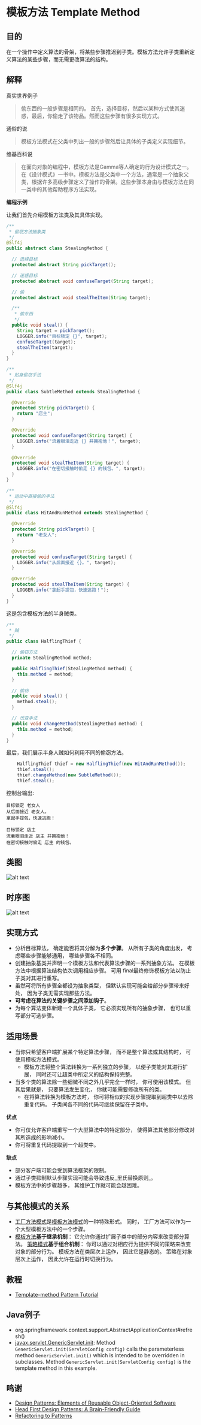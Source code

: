 # 模板方法 Template Method

## 目的
在一个操作中定义算法的骨架，将某些步骤推迟到子类。模板方法允许子类重新定义算法的某些步骤，而无需更改算法的结构。

## 解释
真实世界例子

> 偷东西的一般步骤是相同的。 首先，选择目标，然后以某种方式使其迷惑，最后，你偷走了该物品。然而这些步骤有很多实现方式。

通俗的说

> 模板方法模式在父类中列出一般的步骤然后让具体的子类定义实现细节。

维基百科说

> 在面向对象的编程中，模板方法是Gamma等人确定的行为设计模式之一。在《设计模式》一书中。模板方法是父类中一个方法，通常是一个抽象父类，根据许多高级步骤定义了操作的骨架。这些步骤本身由与模板方法在同一类中的其他帮助程序方法实现。

**编程示例**

让我们首先介绍模板方法类及其具体实现。

```java
/**
 * 偷窃方法抽象类
 */
@Slf4j
public abstract class StealingMethod {

  // 选择目标
  protected abstract String pickTarget();

  // 迷惑目标
  protected abstract void confuseTarget(String target);

  // 偷
  protected abstract void stealTheItem(String target);

  /**
   * 偷东西
   */
  public void steal() {
    String target = pickTarget();
    LOGGER.info("目标锁定 {}", target);
    confuseTarget(target);
    stealTheItem(target);
  }
}

/**
 * 贴身偷窃手法
 */
@Slf4j
public class SubtleMethod extends StealingMethod {

  @Override
  protected String pickTarget() {
    return "店主";
  }

  @Override
  protected void confuseTarget(String target) {
    LOGGER.info("流着眼泪走近 {} 并拥抱他！", target);
  }

  @Override
  protected void stealTheItem(String target) {
    LOGGER.info("在密切接触时偷走 {} 的钱包。", target);
  }
}

/**
 * 运动中直接偷的手法
 */
@Slf4j
public class HitAndRunMethod extends StealingMethod {

  @Override
  protected String pickTarget() {
    return "老女人";
  }

  @Override
  protected void confuseTarget(String target) {
    LOGGER.info("从后面接近 {}。", target);
  }

  @Override
  protected void stealTheItem(String target) {
    LOGGER.info("拿起手提包，快速逃跑！");
  }
}
```

这是包含模板方法的半身贼类。

```java
/**
 * 贼
 */
public class HalflingThief {

  // 偷窃方法
  private StealingMethod method;

  public HalflingThief(StealingMethod method) {
    this.method = method;
  }

  // 偷窃
  public void steal() {
    method.steal();
  }

  // 改变手法
  public void changeMethod(StealingMethod method) {
    this.method = method;
  }
}
```
最后，我们展示半身人贼如何利用不同的偷窃方法。

```java
    HalflingThief thief = new HalflingThief(new HitAndRunMethod());
    thief.steal();
    thief.changeMethod(new SubtleMethod());
    thief.steal();
```

控制台输出:

```shell
目标锁定 老女人
从后面接近 老女人。
拿起手提包，快速逃跑！

目标锁定 店主
流着眼泪走近 店主 并拥抱他！
在密切接触时偷走 店主 的钱包。
```

## 类图

![alt text](../../resources/uml/template_method_urm.png "Template Method")

## 时序图

![alt text](../../resources/puml/Template.png)

## 实现方式

* 分析目标算法， 确定能否将其分解为**多个步骤**。 从所有子类的角度出发， 考虑哪些步骤能够通用， 哪些步骤各不相同。
* 创建抽象基类并声明一个模板方法和代表算法步骤的一系列抽象方法。 在模板方法中根据算法结构依次调用相应步骤。 可用 final最终修饰模板方法以防止子类对其进行重写。
* 虽然可将所有步骤全都设为抽象类型， 但默认实现可能会给部分步骤带来好处， 因为子类无需实现那些方法。
* **可考虑在算法的关键步骤之间添加钩子**。
* 为每个算法变体新建一个具体子类， 它必须实现所有的抽象步骤， 也可以重写部分可选步骤。

## 适用场景

* 当你只希望客户端扩展某个特定算法步骤， 而不是整个算法或其结构时， 可使用模板方法模式。
  * 模板方法将整个算法转换为一系列独立的步骤， 以便子类能对其进行扩展， 同时还可让超类中所定义的结构保持完整。
* 当多个类的算法除一些细微不同之外几乎完全一样时， 你可使用该模式。 但其后果就是， 只要算法发生变化， 你就可能需要修改所有的类。
  * 在将算法转换为模板方法时， 你可将相似的实现步骤提取到超类中以去除重复代码。 子类间各不同的代码可继续保留在子类中。

**优点**

* 你可仅允许客户端重写一个大型算法中的特定部分， 使得算法其他部分修改对其所造成的影响减小。
* 你可将重复代码提取到一个超类中。

**缺点**

* 部分客户端可能会受到算法框架的限制。
* 通过子类抑制默认步骤实现可能会导致违反_里氏替换原则_。
* 模板方法中的步骤越多， 其维护工作就可能会越困难。

## 与其他模式的关系

* [工厂方法模式](Factory)是[模板方法模式](Template)的一种特殊形式。 同时， 工厂方法可以作为一个大型模板方法中的一个步骤。
* [模板方法](Template)**基于继承机制**： 它允许你通过扩展子类中的部分内容来改变部分算法。 [策略模式](Strategy)**基于组合机制**： 你可以通过对相应行为提供不同的策略来改变对象的部分行为。 模板方法在类层次上运作， 因此它是静态的。 策略在对象层次上运作， 因此允许在运行时切换行为。

## 教程

* [Template-method Pattern Tutorial](https://www.journaldev.com/1763/template-method-design-pattern-in-java)

## Java例子

* org.springframework.context.support.AbstractApplicationContext#refresh()
* [javax.servlet.GenericServlet.init](https://jakarta.ee/specifications/servlet/4.0/apidocs/javax/servlet/GenericServlet.html#init--): 
Method `GenericServlet.init(ServletConfig config)` calls the parameterless method `GenericServlet.init()` which is intended to be overridden in subclasses.
Method `GenericServlet.init(ServletConfig config)` is the template method in this example.

## 鸣谢

* [Design Patterns: Elements of Reusable Object-Oriented Software](https://www.amazon.com/gp/product/0201633612/ref=as_li_tl?ie=UTF8&camp=1789&creative=9325&creativeASIN=0201633612&linkCode=as2&tag=javadesignpat-20&linkId=675d49790ce11db99d90bde47f1aeb59)
* [Head First Design Patterns: A Brain-Friendly Guide](https://www.amazon.com/gp/product/0596007124/ref=as_li_tl?ie=UTF8&camp=1789&creative=9325&creativeASIN=0596007124&linkCode=as2&tag=javadesignpat-20&linkId=6b8b6eea86021af6c8e3cd3fc382cb5b)
* [Refactoring to Patterns](https://www.amazon.com/gp/product/0321213351/ref=as_li_tl?ie=UTF8&camp=1789&creative=9325&creativeASIN=0321213351&linkCode=as2&tag=javadesignpat-20&linkId=2a76fcb387234bc71b1c61150b3cc3a7)
